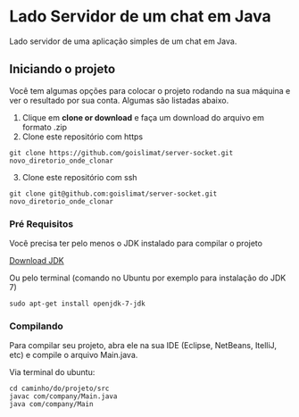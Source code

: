 # Lado Servidor de um chat em Java

Lado servidor de uma aplicação simples de um chat em Java.

## Iniciando o projeto

Você tem algumas opções para colocar o projeto rodando na sua máquina e ver o resultado por sua conta. Algumas são listadas abaixo.

1. Clique em **clone or download** e faça um download do arquivo em formato .zip
2. Clone este repositório com https
```
git clone https://github.com/goislimat/server-socket.git novo_diretorio_onde_clonar
```
3. Clone este repositório com ssh
```
git clone git@github.com:goislimat/server-socket.git novo_diretorio_onde_clonar
```

### Pré Requisitos

Você precisa ter pelo menos o JDK instalado para compilar o projeto

[Download JDK](http://www.oracle.com/technetwork/pt/java/javase/downloads/index.html)

Ou pelo terminal (comando no Ubuntu por exemplo para instalação do JDK 7)
```
sudo apt-get install openjdk-7-jdk
```

### Compilando

Para compilar seu projeto, abra ele na sua IDE (Eclipse, NetBeans, ItelliJ, etc) e compile o arquivo Main.java.

Via terminal do ubuntu:
```
cd caminho/do/projeto/src
javac com/company/Main.java
java com/company/Main
```

